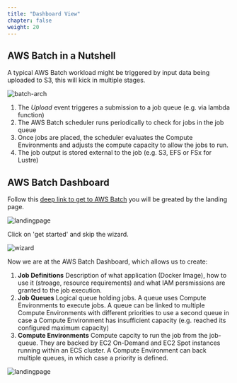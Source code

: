 ```yaml
---
title: "Dashboard View"
chapter: false
weight: 20
---
```



## AWS Batch in a Nutshell

A typical AWS Batch workload might be triggered by input data being uploaded to S3, this will kick in multiple stages.

![batch-arch](/images/nextflow-on-aws-batch/batch/batch_arch.gif)

1. The *Upload* event triggeres a submission to a job queue (e.g. via lambda function)
1. The AWS Batch scheduler runs periodically to check for jobs in the job queue
1. Once jobs are placed, the scheduler evaluates the Compute Environments and adjusts the compute capacity to allow the jobs to run.
1. The job output is stored external to the job (e.g. S3, EFS or FSx for Lustre)

## AWS Batch Dashboard

Follow this [deep link to get to AWS Batch](https://console.aws.amazon.com/batch/home) you will be greated by the landing page.

![landingpage](/images/nextflow-on-aws-batch/batch/1_landingpage.png)

Click on 'get started' and skip the wizard.

![wizard](/images/nextflow-on-aws-batch/batch/2_wizard.png)

Now we are at the AWS Batch Dashboard, which allows us to create:

   1. **Job Definitions** Description of what application (Docker Image), how to use it (stroage, resource requirements) and what IAM persmissions are granted to the job execution.
   1. **Job Queues** Logical queue holding jobs. A queue uses Compute Environments to execute jobs. A queue can be linked to multiple Compute Environments with different priorities to use a second queue in case a Compute Environment has insufficient capacity (e.g. reached its configured maximum capacity)
   1. **Compute Environments** Compute capcity to run the job from the job-queue. They are backed by EC2 On-Demand and EC2 Spot instances running within an ECS cluster. A Compute Environment can back multiple queues, in which case a priority is defined.

![landingpage](/images/nextflow-on-aws-batch/batch/3_dashboard.png)
